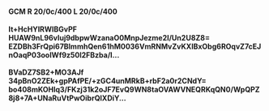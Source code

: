 #### GCM R 20/0c/400 L 20/0c/400
**It+HcHYIRWIBGvPF**<br/>**HUAW9nL96vIuj9dbpwWzanaO0MnpJezme2I/Un2U8Z8=**<br/>**EZDBh3FrQpi67BlmmhQen61hM0036VmRNMvZvKXlBxObg6ROqvZ7cEJnOaqP03ooIWf9z50l2FBzba/l...**<br/><br/>
**BVaDZ7SB2+MO3AJf**<br/>**34pBnO2ZEk+gpPAfPE/+zGC4unMRkB+rbF2a0r2CNdY=**<br/>**bo408mKOHlq3/FKzj31k2oJF7EvQ9WN8taOVAWVNEQRKqQN0/WpQPZ8j8+7A+UNaRuVtPwOibrQlXDiY...**